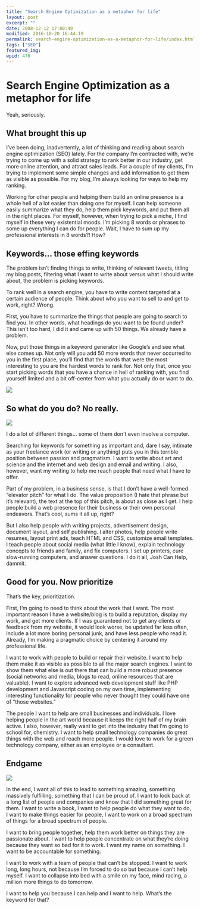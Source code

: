 ```yaml
---
title: "Search Engine Optimization as a metaphor for life"
layout: post
excerpt: ""
date: 2008-12-12 17:00:49
modified: 2016-10-20 16:44:19
permalink: search-engine-optimization-as-a-metaphor-for-life/index.html
tags: ["SEO"]
featured_img:
wpid: 470
---
```


# Search Engine Optimization as a metaphor for life

Yeah, seriously.

What brought this up
--------------------

I’ve been doing, inadvertently, a lot of thinking and reading about search engine optimization (SEO) lately. For the company I’m contracted with, we’re trying to come up with a solid strategy to rank better in our industry, get more online attention, and attract sales leads. For a couple of my clients, I’m trying to implement some simple changes and add information to get them as visible as possible. For my blog, I’m always looking for ways to help my ranking.

Working for other people and helping them build an online presence is a whole hell of a lot easier than doing one for myself. I can help someone easily summarize what they do, help them pick keywords, and put them all in the right places. For myself, however, when trying to pick a niche, I find myself in these very existential moods. I’m picking 8 words or phrases to some up everything I can do for people. Wait, I have to sum up my professional interests in 8 words?! How?

Keywords… those effing keywords
-------------------------------

The problem isn’t finding things to write, thinking of relevant tweets, titling my blog posts, filtering what I want to write about versus what I should write about, the problem is picking keywords.

To rank well in a search engine, you have to write content targeted at a certain audience of people. Think about who you want to sell to and get to work, right? Wrong.

First, you have to summarize the things that people are going to search to find you. In other words, what headings do you want to be found under? This isn’t too hard, I did it and came up with 50 things. We already have a problem.

Now, put those things in a keyword generator like Google’s and see what else comes up. Not only will you add 50 more words that never occurred to you in the first place, you’ll find that the words that were the most interesting to you are the hardest words to rank for. Not only that, once you start picking words that you have a chance in hell of ranking with, you find yourself limited and a bit off-center from what you actually do or want to do.

![](/_images/2008/12/2669604365_96f3ec906f.jpg)

So what do you do? No really.
-----------------------------

![](/_images/2008/12/2726639620_873a94f245.jpg)

I do a lot of different things... some of them don't even involve a computer.

Searching for keywords for something as important and, dare I say, intimate as your freelance work (or writing or anything) puts you in this terrible position between passion and pragmatism. I want to write about art and science and the internet and web design and email and writing. I also, however, want my writing to help me reach people that need what I have to offer.

Part of my problem, in a business sense, is that I don’t have a well-formed “elevator pitch” for what I do. The value proposition (I hate that phrase but it’s relevant), the text at the top of this pitch, is about as close as I get. I help people build a web presence for their business or their own personal endeavors. That’s cool, sums it all up, right?

But I also help people with writing projects, advertisement design, document layout, and self publishing. I alter photos, help people write resumes, layout print ads, teach HTML and CSS, customize email templates. I teach people about social media (what little I know), explain technology concepts to friends and family, and fix computers. I set up printers, cure slow-running computers, and answer questions. I do it all, Josh Can Help, dammit.

Good for you. Now prioritize
----------------------------

That’s the key, prioritization.

First, I’m going to need to think about the work that I want. The most important reason I have a website/blog is to build a reputation, display my work, and get more clients. If I was guaranteed not to get any clients or feedback from my website, it would look worse, be updated far less often, include a lot more boring personal junk, and have less people who read it. Already, I’m making a pragmatic choice by centering it around my professional life.

I want to work with people to build or repair their website. I want to help them make it as visible as possible to all the major search engines. I want to show them what else is out there that can build a more robust presence (social networks and media, blogs to read, online resources that are valuable). I want to explore advanced web development stuff like PHP development and Javascript coding on my own time, implementing interesting functionality for people who never thought they could have one of “those websites.”

The people I want to help are small businesses and individuals. I love helping people in the art world because it keeps the right half of my brain active. I also, however, really want to get into the industry that I’m going to school for, chemistry. I want to help small technology companies do great things with the web and reach more people. I would love to work for a green technology company, either as an employee or a consultant.

Endgame
-------

![](/_images/2008/12/3095408247_0554505932.jpg)

In the end, I want all of this to lead to something amazing, something massively fulfilling, something that I can be proud of. I want to look back at a long list of people and companies and know that I did something great for them. I want to write a book, I want to help people do what they want to do, I want to make things easier for people, I want to work on a broad spectrum of things for a broad spectrum of people.

I want to bring people together, help them work better on things they are passionate about. I want to help people concentrate on what they’re doing because they want so bad for it to work. I want my name on something. I want to be accountable for something.

I want to work with a team of people that can’t be stopped. I want to work long, long hours, not because I’m forced to do so but because I can’t help myself. I want to collapse into bed with a smile on my face, mind racing, a million more things to do tomorrow.

I want to help you because I can help and I want to help. What’s the keyword for that?
